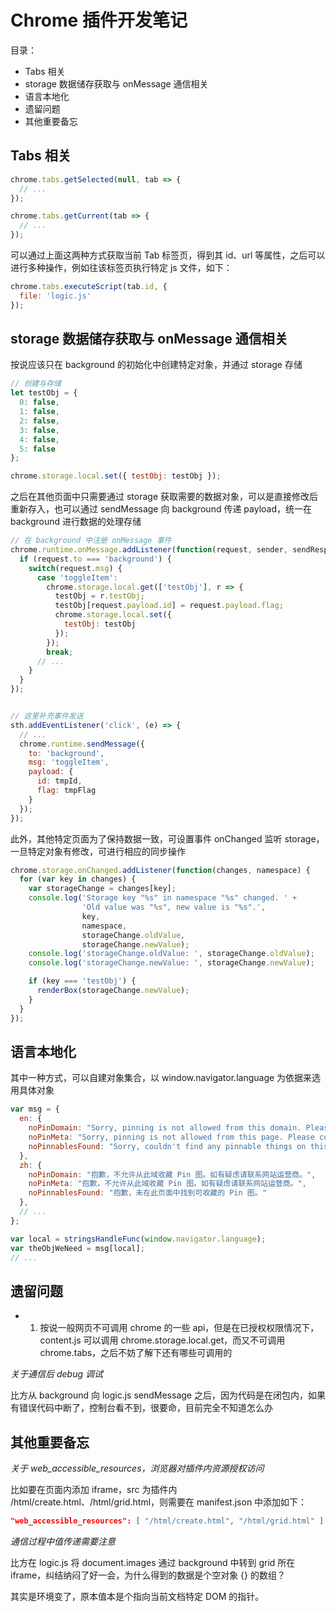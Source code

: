 # Chrome 插件开发笔记

目录：

* Tabs 相关
* storage 数据储存获取与 onMessage 通信相关
* 语言本地化
* 遗留问题
* 其他重要备忘


## Tabs 相关

```js
chrome.tabs.getSelected(null, tab => {
  // ...
});

chrome.tabs.getCurrent(tab => {
  // ...
});
```

可以通过上面这两种方式获取当前 Tab 标签页，得到其 id、url 等属性，之后可以进行多种操作，例如往该标签页执行特定 js 文件，如下：

```js
chrome.tabs.executeScript(tab.id, {
  file: 'logic.js'
});
```


## storage 数据储存获取与 onMessage 通信相关

按说应该只在 background 的初始化中创建特定对象，并通过 storage 存储

```js
// 创建与存储
let testObj = {
  0: false,
  1: false,
  2: false,
  3: false,
  4: false,
  5: false
};

chrome.storage.local.set({ testObj: testObj });
```

之后在其他页面中只需要通过 storage 获取需要的数据对象，可以是直接修改后重新存入，也可以通过 sendMessage 向 background 传递 payload，统一在 background 进行数据的处理存储


```js
// 在 background 中注册 onMessage 事件
chrome.runtime.onMessage.addListener(function(request, sender, sendResponse) {
  if (request.to === 'background') {
    switch(request.msg) {
      case 'toggleItem':
        chrome.storage.local.get(['testObj'], r => {
          testObj = r.testObj;
          testObj[request.payload.id] = request.payload.flag;
          chrome.storage.local.set({
            testObj: testObj
          });
        });
        break;
      // ...
    }
  }
});


// 这里补充事件发送
sth.addEventListener('click', (e) => {
  // ...
  chrome.runtime.sendMessage({
    to: 'background',
    msg: 'toggleItem',
    payload: {
      id: tmpId,
      flag: tmpFlag
    }
  });
});

```

此外，其他特定页面为了保持数据一致，可设置事件 onChanged 监听 storage，一旦特定对象有修改，可进行相应的同步操作

```js
chrome.storage.onChanged.addListener(function(changes, namespace) {
  for (var key in changes) {
    var storageChange = changes[key];
    console.log('Storage key "%s" in namespace "%s" changed. ' +
                'Old value was "%s", new value is "%s".',
                key,
                namespace,
                storageChange.oldValue,
                storageChange.newValue);
    console.log('storageChange.oldValue: ', storageChange.oldValue);
    console.log('storageChange.newValue: ', storageChange.newValue);

    if (key === 'testObj') {
      renderBox(storageChange.newValue);
    }
  }
});
```


## 语言本地化

其中一种方式，可以自建对象集合，以 window.navigator.language 为依据来选用具体对象

```js
var msg = {
  en: {
    noPinDomain: "Sorry, pinning is not allowed from this domain. Please contact the site operator if you have any questions.",
    noPinMeta: "Sorry, pinning is not allowed from this page. Please contact the site operator if you have any questions.",
    noPinnablesFound: "Sorry, couldn't find any pinnable things on this page."
  },
  zh: {
    noPinDomain: "抱歉，不允许从此域收藏 Pin 图。如有疑虑请联系网站运营商。",
    noPinMeta: "抱歉，不允许从此域收藏 Pin 图。如有疑虑请联系网站运营商。",
    noPinnablesFound: "抱歉，未在此页面中找到可收藏的 Pin 图。"
  },
  // ...
};

var local = stringsHandleFunc(window.navigator.language);
var theObjWeNeed = msg[local];
// ...
```


## 遗留问题

* 01. 按说一般网页不可调用 chrome 的一些 api，但是在已授权权限情况下，content.js 可以调用 chrome.storage.local.get，而又不可调用 chrome.tabs，之后不妨了解下还有哪些可调用的


*关于通信后 debug 调试*

比方从 background 向 logic.js sendMessage 之后，因为代码是在闭包内，如果有错误代码中断了，控制台看不到，很要命，目前完全不知道怎么办


## 其他重要备忘

*关于 web_accessible_resources，浏览器对插件内资源授权访问*

比如要在页面内添加 iframe，src 为插件内 /html/create.html、/html/grid.html，则需要在 manifest.json 中添加如下：

```json
"web_accessible_resources": [ "/html/create.html", "/html/grid.html" ]
```

*通信过程中值传递需要注意*

比方在 logic.js 将 document.images 通过 background 中转到 grid 所在 iframe，纠结纳闷了好一会，为什么得到的数据是个空对象 {} 的数组？

其实是环境变了，原本值本是个指向当前文档特定 DOM 的指针。
